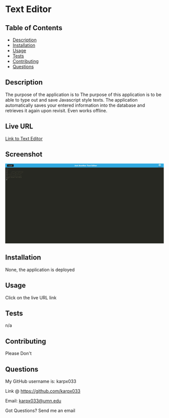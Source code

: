 # Text Editor



## Table of Contents

- [Description](#description)
- [Installation](#installation)
- [Usage](#usage)
- [Tests](#tests)
- [Contributing](#contributing)
- [Questions](#questions)

 ## Description

The purpose of the application is to The purpose of this application is to be able to type out and save Javascript style texts. The application automatically saves your entered information into the database and retrieves it again upon revisit. Even works offline.
 
## Live URL
[Link to Text Editor](https://boiling-ocean-95953.herokuapp.com/)

## Screenshot

![Screenshot of Text Editor](/Assets/Screenshot.jpg)

## Installation

None, the application is deployed

## Usage

Click on the live URL link

## Tests

n/a

## Contributing

Please Don't

## Questions

My GitHub username is: karpx033

Link @ https://github.com/karpx033

Email: karpx033@umn.edu

Got Questions? 
Send me an email


